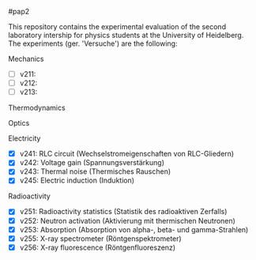 #pap2

This repository contains the experimental evaluation of the second laboratory intership for physics students at the University of Heidelberg. The experiments (ger. 'Versuche') are the following:

Mechanics

- [ ] v211:
- [ ] v212:
- [ ] v213:

Thermodynamics

Optics

Electricity

- [x] v241: RLC circuit (Wechselstromeigenschaften von RLC-Gliedern)
- [x] v242: Voltage gain (Spannungsverstärkung)
- [x] v243: Thermal noise (Thermisches Rauschen)
- [x] v245: Electric induction (Induktion)

Radioactivity

- [x] v251: Radioactivity statistics (Statistik des radioaktiven Zerfalls)
- [x] v252: Neutron activation (Aktivierung mit thermischen Neutronen)
- [x] v253: Absorption (Absorption von alpha-, beta- und gamma-Strahlen)
- [x] v255: X-ray spectrometer (Röntgenspektrometer)
- [x] v256: X-ray fluorescence (Röntgenfluoreszenz)
